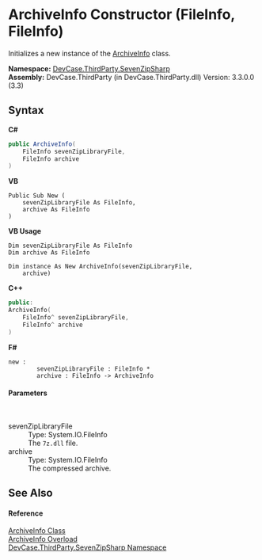 # ArchiveInfo Constructor (FileInfo, FileInfo)
 

Initializes a new instance of the <a href="T_DevCase_ThirdParty_SevenZipSharp_ArchiveInfo">ArchiveInfo</a> class.

**Namespace:**&nbsp;<a href="N_DevCase_ThirdParty_SevenZipSharp">DevCase.ThirdParty.SevenZipSharp</a><br />**Assembly:**&nbsp;DevCase.ThirdParty (in DevCase.ThirdParty.dll) Version: 3.3.0.0 (3.3)

## Syntax

**C#**<br />
``` C#
public ArchiveInfo(
	FileInfo sevenZipLibraryFile,
	FileInfo archive
)
```

**VB**<br />
``` VB
Public Sub New ( 
	sevenZipLibraryFile As FileInfo,
	archive As FileInfo
)
```

**VB Usage**<br />
``` VB Usage
Dim sevenZipLibraryFile As FileInfo
Dim archive As FileInfo

Dim instance As New ArchiveInfo(sevenZipLibraryFile, 
	archive)
```

**C++**<br />
``` C++
public:
ArchiveInfo(
	FileInfo^ sevenZipLibraryFile, 
	FileInfo^ archive
)
```

**F#**<br />
``` F#
new : 
        sevenZipLibraryFile : FileInfo * 
        archive : FileInfo -> ArchiveInfo
```


#### Parameters
&nbsp;<dl><dt>sevenZipLibraryFile</dt><dd>Type: System.IO.FileInfo<br />The `7z.dll` file.</dd><dt>archive</dt><dd>Type: System.IO.FileInfo<br />The compressed archive.</dd></dl>

## See Also


#### Reference
<a href="T_DevCase_ThirdParty_SevenZipSharp_ArchiveInfo">ArchiveInfo Class</a><br /><a href="Overload_DevCase_ThirdParty_SevenZipSharp_ArchiveInfo__ctor">ArchiveInfo Overload</a><br /><a href="N_DevCase_ThirdParty_SevenZipSharp">DevCase.ThirdParty.SevenZipSharp Namespace</a><br />